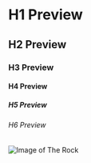 # H1 Preview
## H2 Preview
### H3 Preview
#### H4 Preview
##### H5 Preview
###### H6 Preview
![Image of The Rock](https://m.media-amazon.com/images/M/MV5BOWU1ODBiNGUtMzVjNi00MzdhLTk0OTktOWRiOTIxMWNhOGI2XkEyXkFqcGdeQXVyMTU2OTM5NDQw._V1_FMjpg_UX1000_.jpg)
